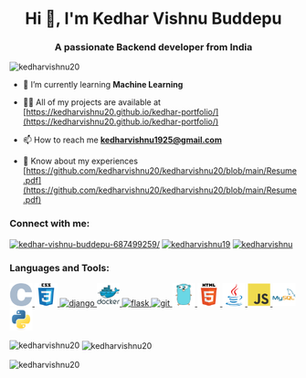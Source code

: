<h1 align="center">Hi 👋, I'm Kedhar Vishnu Buddepu</h1>
<h3 align="center">A passionate Backend developer from India</h3>

<p align="left"> <img src="https://komarev.com/ghpvc/?username=kedharvishnu20&label=Profile%20views&color=0e75b6&style=flat" alt="kedharvishnu20" /> </p>

- 🌱 I’m currently learning **Machine Learning**

- 👨‍💻 All of my projects are available at [https://kedharvishnu20.github.io/kedhar-portfolio/](https://kedharvishnu20.github.io/kedhar-portfolio/)

- 📫 How to reach me **kedharvishnu1925@gmail.com**

- 📄 Know about my experiences [https://github.com/kedharvishnu20/kedharvishnu20/blob/main/Resume.pdf](https://github.com/kedharvishnu20/kedharvishnu20/blob/main/Resume.pdf)

<h3 align="left">Connect with me:</h3>
<p align="left">
<a href="https://linkedin.com/in/kedhar-vishnu-buddepu-687499259/" target="blank"><img align="center" src="https://raw.githubusercontent.com/rahuldkjain/github-profile-readme-generator/master/src/images/icons/Social/linked-in-alt.svg" alt="kedhar-vishnu-buddepu-687499259/" height="30" width="40" /></a>
<a href="https://www.codechef.com/users/kedharvishnu19" target="blank"><img align="center" src="https://cdn.jsdelivr.net/npm/simple-icons@3.1.0/icons/codechef.svg" alt="kedharvishnu19" height="30" width="40" /></a>
<a href="https://www.hackerrank.com/kedharvishnu" target="blank"><img align="center" src="https://raw.githubusercontent.com/rahuldkjain/github-profile-readme-generator/master/src/images/icons/Social/hackerrank.svg" alt="kedharvishnu" height="30" width="40" /></a>
</p>

<h3 align="left">Languages and Tools:</h3>
<p align="left"> <a href="https://www.cprogramming.com/" target="_blank" rel="noreferrer"> <img src="https://raw.githubusercontent.com/devicons/devicon/master/icons/c/c-original.svg" alt="c" width="40" height="40"/> </a> <a href="https://www.w3schools.com/css/" target="_blank" rel="noreferrer"> <img src="https://raw.githubusercontent.com/devicons/devicon/master/icons/css3/css3-original-wordmark.svg" alt="css3" width="40" height="40"/> </a> <a href="https://www.djangoproject.com/" target="_blank" rel="noreferrer"> <img src="https://cdn.worldvectorlogo.com/logos/django.svg" alt="django" width="40" height="40"/> </a> <a href="https://www.docker.com/" target="_blank" rel="noreferrer"> <img src="https://raw.githubusercontent.com/devicons/devicon/master/icons/docker/docker-original-wordmark.svg" alt="docker" width="40" height="40"/> </a> <a href="https://flask.palletsprojects.com/" target="_blank" rel="noreferrer"> <img src="https://www.vectorlogo.zone/logos/pocoo_flask/pocoo_flask-icon.svg" alt="flask" width="40" height="40"/> </a> <a href="https://git-scm.com/" target="_blank" rel="noreferrer"> <img src="https://www.vectorlogo.zone/logos/git-scm/git-scm-icon.svg" alt="git" width="40" height="40"/> </a> <a href="https://golang.org" target="_blank" rel="noreferrer"> <img src="https://raw.githubusercontent.com/devicons/devicon/master/icons/go/go-original.svg" alt="go" width="40" height="40"/> </a> <a href="https://www.w3.org/html/" target="_blank" rel="noreferrer"> <img src="https://raw.githubusercontent.com/devicons/devicon/master/icons/html5/html5-original-wordmark.svg" alt="html5" width="40" height="40"/> </a> <a href="https://www.java.com" target="_blank" rel="noreferrer"> <img src="https://raw.githubusercontent.com/devicons/devicon/master/icons/java/java-original.svg" alt="java" width="40" height="40"/> </a> <a href="https://developer.mozilla.org/en-US/docs/Web/JavaScript" target="_blank" rel="noreferrer"> <img src="https://raw.githubusercontent.com/devicons/devicon/master/icons/javascript/javascript-original.svg" alt="javascript" width="40" height="40"/> </a> <a href="https://www.mysql.com/" target="_blank" rel="noreferrer"> <img src="https://raw.githubusercontent.com/devicons/devicon/master/icons/mysql/mysql-original-wordmark.svg" alt="mysql" width="40" height="40"/> </a> <a href="https://www.python.org" target="_blank" rel="noreferrer"> <img src="https://raw.githubusercontent.com/devicons/devicon/master/icons/python/python-original.svg" alt="python" width="40" height="40"/> </a> </p>

<p><img align="left" src="https://github-readme-stats.vercel.app/api/top-langs?username=kedharvishnu20&show_icons=true&locale=en&layout=compact" alt="kedharvishnu20" /></p>

<p>&nbsp;<img align="center" src="https://github-readme-stats.vercel.app/api?username=kedharvishnu20&show_icons=true&locale=en" alt="kedharvishnu20" /></p>

<p><img align="center" src="https://github-readme-streak-stats.herokuapp.com/?user=kedharvishnu20&" alt="kedharvishnu20" /></p>
